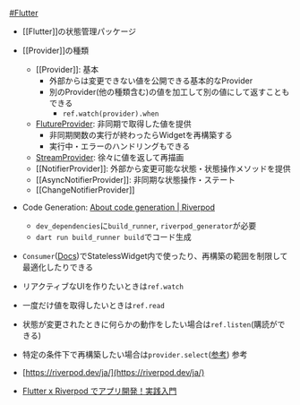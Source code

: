 [#Flutter](Flutter)
- [[Flutter]]の状態管理パッケージ

- [[Provider]]の種類
	- [[Provider]]: 基本
		- 外部からは変更できない値を公開できる基本的なProvider
		- 別のProvider(他の種類含む)の値を加工して別の値にして返すこともできる
			- `ref.watch(provider).when`
	- [FlutureProvider](https://pub.dev/documentation/riverpod/latest/riverpod/FutureProvider-class.html): 非同期で取得した値を提供
		- 非同期関数の実行が終わったらWidgetを再構築する
		- 実行中・エラーのハンドリングもできる
	- [StreamProvider](https://pub.dev/documentation/riverpod/latest/riverpod/StreamProvider-class.html): 徐々に値を返して再描画
	- [[NotifierProvider]]: 外部から変更可能な状態・状態操作メソッドを提供
	- [[AsyncNotifierProvider]]: 非同期な状態操作・ステート
	- [[ChangeNotifierProvider]]
- Code Generation: [About code generation | Riverpod](https://docs-v2.riverpod.dev/docs/concepts/about_code_generation)
	- `dev_dependencies`に`build_runner`, `riverpod_generator`が必要
	- `dart run build_runner build`でコード生成
- `Consumer`([Docs](https://riverpod.dev/docs/concepts/reading#consumer))でStatelessWidget内で使ったり、再構築の範囲を制限して最適化したりできる
- リアクティブなUIを作りたいときは`ref.watch`
- 一度だけ値を取得したいときは`ref.read`
- 状態が変更されたときに何らかの動作をしたい場合は`ref.listen`(購読ができる)
- 特定の条件下で再構築したい場合は`provider.select`([参考](https://zenn.dev/riscait/books/flutter-riverpod-practical-introduction/viewer/select))
参考
- [https://riverpod.dev/ja/](https://riverpod.dev/ja/)
- [Flutter x Riverpod でアプリ開発！実践入門](https://zenn.dev/riscait/books/flutter-riverpod-practical-introduction)

